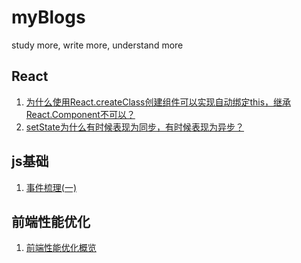 # myBlogs
study more, write more, understand more
## React
1. <a href="https://github.com/superdc/myBlogs/issues/3">为什么使用React.createClass创建组件可以实现自动绑定this，继承React.Component不可以？</a>
2. <a href="https://github.com/superdc/myBlogs/issues/4">setState为什么有时候表现为同步，有时候表现为异步？</a>
## js基础
1. <a href="https://github.com/superdc/myBlogs/issues/6">事件梳理(一)</a>
## 前端性能优化
1. <a href="https://github.com/superdc/myBlogs/issues/8">前端性能优化概览</a>
